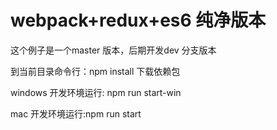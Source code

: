 # webpack+redux+es6 纯净版本

这个例子是一个master 版本，后期开发dev 分支版本

到当前目录命令行：npm install   下载依赖包

windows 开发环境运行: npm run start-win  

mac 开发环境运行:npm run start